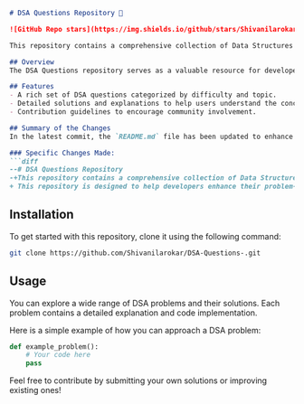 ```markdown
# DSA Questions Repository 🚀

![GitHub Repo stars](https://img.shields.io/github/stars/Shivanilarokar/DSA-Questions-) ![GitHub forks](https://img.shields.io/github/forks/Shivanilarokar/DSA-Questions-) ![GitHub issues](https://img.shields.io/github/issues/Shivanilarokar/DSA-Questions-)

This repository contains a comprehensive collection of Data Structures and Algorithms (DSA) questions along with solutions and explanations to facilitate learning and practice for developers at all levels. This repository is designed to help developers enhance their problem-solving skills through a wide array of Data Structures and Algorithms (DSA) questions.

## Overview
The DSA Questions repository serves as a valuable resource for developers to improve their skills in solving various DSA problems. It includes a wide range of questions categorized by difficulty and topic, with detailed solutions and explanations provided for each problem.

## Features
- A rich set of DSA questions categorized by difficulty and topic.
- Detailed solutions and explanations to help users understand the concepts.
- Contribution guidelines to encourage community involvement.

## Summary of the Changes
In the latest commit, the `README.md` file has been updated to enhance clarity and provide better insights into the repository's purpose and features. The following changes were made:

### Specific Changes Made:
```diff
--# DSA Questions Repository
-+This repository contains a comprehensive collection of Data Structures and Algorithms (DSA) questions along with solutions and explanations to facilitate learning and practice for developers at all levels.
+ This repository is designed to help developers enhance their problem-solving skills through a wide array of Data Structures and Algorithms (DSA) questions.
```

## Installation
To get started with this repository, clone it using the following command:
```bash
git clone https://github.com/Shivanilarokar/DSA-Questions-.git
```

## Usage
You can explore a wide range of DSA problems and their solutions. Each problem contains a detailed explanation and code implementation.

Here is a simple example of how you can approach a DSA problem:
```python
def example_problem():
    # Your code here
    pass
```

Feel free to contribute by submitting your own solutions or improving existing ones!
```
